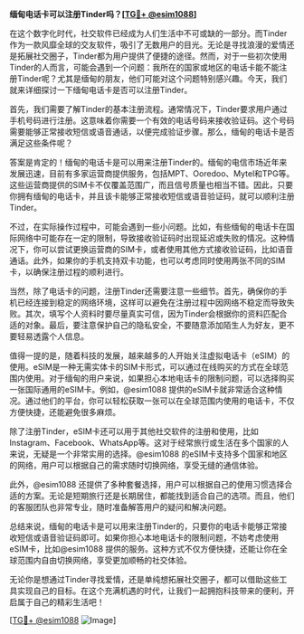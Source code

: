 **缅甸电话卡可以注册Tinder吗？[[TG💪+ @esim1088](https://t.me/s/esim1088)]**

在这个数字化时代，社交软件已经成为人们生活中不可或缺的一部分。而Tinder作为一款风靡全球的交友软件，吸引了无数用户的目光。无论是寻找浪漫的爱情还是拓展社交圈子，Tinder都为用户提供了便捷的途径。然而，对于一些初次使用Tinder的人而言，可能会遇到一个问题：我所在的国家或地区的电话卡能不能注册Tinder呢？尤其是缅甸的朋友，他们可能对这个问题特别感兴趣。今天，我们就来详细探讨一下缅甸电话卡是否可以注册Tinder。

首先，我们需要了解Tinder的基本注册流程。通常情况下，Tinder要求用户通过手机号码进行注册。这意味着你需要一个有效的电话号码来接收验证码。这个号码需要能够正常接收短信或语音通话，以便完成验证步骤。那么，缅甸的电话卡是否满足这些条件呢？

答案是肯定的！缅甸的电话卡是可以用来注册Tinder的。缅甸的电信市场近年来发展迅速，目前有多家运营商提供服务，包括MPT、Ooredoo、Mytel和TPG等。这些运营商提供的SIM卡不仅覆盖范围广，而且信号质量也相当不错。因此，只要你拥有缅甸的电话卡，并且该卡能够正常接收短信或语音验证码，就可以顺利注册Tinder。

不过，在实际操作过程中，可能会遇到一些小问题。比如，有些缅甸的电话卡在国际网络中可能存在一定的限制，导致接收验证码时出现延迟或失败的情况。这种情况下，你可以尝试更换运营商的SIM卡，或者使用其他方式接收验证码，比如语音通话。此外，如果你的手机支持双卡功能，也可以考虑同时使用两张不同的SIM卡，以确保注册过程的顺利进行。

当然，除了电话卡的问题，注册Tinder还需要注意一些细节。首先，确保你的手机已经连接到稳定的网络环境，这样可以避免在注册过程中因网络不稳定而导致失败。其次，填写个人资料时要尽量真实可信，因为Tinder会根据你的资料匹配合适的对象。最后，要注意保护自己的隐私安全，不要随意添加陌生人为好友，更不要轻易透露个人信息。

值得一提的是，随着科技的发展，越来越多的人开始关注虚拟电话卡（eSIM）的使用。eSIM是一种无需实体卡的SIM卡形式，可以通过在线购买的方式在全球范围内使用。对于缅甸的用户来说，如果担心本地电话卡的限制问题，可以选择购买一张国际通用的eSIM卡。例如，@esim1088 提供的eSIM卡就非常适合这种情况。通过他们的平台，你可以轻松获取一张可以在全球范围内使用的电话卡，不仅方便快捷，还能避免很多麻烦。

除了注册Tinder，eSIM卡还可以用于其他社交软件的注册和使用，比如Instagram、Facebook、WhatsApp等。这对于经常旅行或生活在多个国家的人来说，无疑是一个非常实用的选择。@esim1088 的eSIM卡支持多个国家和地区的网络，用户可以根据自己的需求随时切换网络，享受无缝的通信体验。

此外，@esim1088 还提供了多种套餐选择，用户可以根据自己的使用习惯选择合适的方案。无论是短期旅行还是长期居住，都能找到适合自己的选项。而且，他们的客服团队也非常专业，随时准备解答用户的疑问和解决问题。

总结来说，缅甸的电话卡是可以用来注册Tinder的，只要你的电话卡能够正常接收短信或语音验证码即可。如果你担心本地电话卡的限制问题，不妨考虑使用eSIM卡，比如@esim1088 提供的服务。这种方式不仅方便快捷，还能让你在全球范围内自由切换网络，享受更加顺畅的社交体验。

无论你是想通过Tinder寻找爱情，还是单纯想拓展社交圈子，都可以借助这些工具实现自己的目标。在这个充满机遇的时代，让我们一起拥抱科技带来的便利，开启属于自己的精彩生活吧！

[[TG💪+ @esim1088](https://t.me/s/esim1088) ![Image](https://i.postimg.cc/4NQfJmqS/Snipaste-2025-05-13-00-14-12.png)]